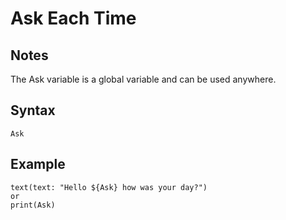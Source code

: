 # Ask Each Time

## Notes
The Ask variable is a global variable and can be used anywhere.

## Syntax

```
Ask
```

## Example
```
text(text: "Hello ${Ask} how was your day?")
or
print(Ask)
```